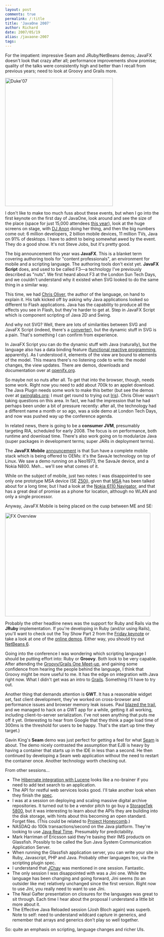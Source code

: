 ```yaml
---
layout: post
comments: true
permalink: /:title
title: 'JavaOne 2007'
author: Richard
date: 2007/05/19
alias: /javaone-2007
tags:
---
```


For the impatient: impressive Seam and JRuby/NetBeans demos; JavaFX doesn't look that crazy after all; performance improvements show promise; quality of the talks were consistently high and better than I recall from previous years; need to look at Groovy and Grails more.

<a href="https://www.flickr.com/photos/d6y/2050010786" title="Duke&#x27;07 by Richard Dallaway, on Flickr"><img src="https://farm3.staticflickr.com/2230/2050010786_a3e0054e08_o.jpg" width="353" height="420" alt="Duke&#x27;07"></a>

I don't like to make too much fuss about these events, but when I go
into the first keynote on the first day of JavaOne, look around and see
the size of the place (space for just 15,000 attendees [this year][]),
look at the huge screens on stage, with [DJ Anon][] doing her thing, and
then the big numbers come out: 6 million developers, 2 billion mobile
devices, 11 million TVs, Java on 91% of desktops. I have to admit to
being somewhat awed by the event. They do a good show. It's not Steve
Jobs, but it's pretty good.

The big announcement this year was **JavaFX**. This is a blanket term
covering authoring tools for "content professionals", an environment for
mobile and a scripting language. The authoring tools don't exist yet.
**JavaFX Script** does, and used to be called F3—a technology I've
previously described as "nuts". We first heard about F3 at the London
Sun Tech Days, and we couldn't understand why it existed when SVG looked
to do the same thing in a similar way.

This time, we had [Chris Oliver][], the author of the language, on hand
to explain it. His talk kicked off by asking why Java applications
looked so different to Flash applications. Java has the capability to
produce all the effects you see in Flash, but they're harder to get at.
Step in JavaFX Script which is component scripting of Java 2D and Swing.

And why not SVG? Well, there are lots of similarities between SVG and
JavaFX Script (indeed, there's a [converter][]), but the dynamic stuff
in SVG is a pain. That's something I can confirm from experience.

In JavaFX Script you can do the dynamic stuff with Java (naturally), but
the language also has a data binding feature ([functional reactive
programming][], apparently). As I understood it, elements of the view
are bound to elements of the model. This means there's no listening code
to write: the model changes, the view updates. There are demos,
downloads and documentation over at [openjfx.org][].

So maybe not so nuts after all. To get that into the browser, though,
needs some work. Right now you need to add about 700k to an applet
download. The Java Plugin needs some work to make this better (but see
the demos over at [swinglabs.org][]; I must get round to trying out
[Iris][]). Chris Oliver wasn't taking questions on this area. In fact,
we had the impression that he had perhaps been under a bit of pressure
recently: after all, the technology had a different name a month or so
ago, was a side demo at London Tech Days, and now was pushed way up the
conference agenda.

In related news, there is going to be a **consumer JVM**, presumably
targeting RIA, scheduled for early 2008. The focus is on performance,
both runtime and download time. There's also work going on to modularize
Java (super packages in development terms; super JARs in deployment
terms).

The **JavaFX Mobile** [announcement][] is that Sun have a complete
mobile stack which is being offered to OEMs: it's the SavaJe technology
on top of Linux. We saw a demo running on a Neo1973, the SavaJe device,
and a Nokia N800. Meh... we'll see what comes of it.

While on the subject of mobile, just two notes: I was disappointed to
see only one prototype MSA device (SE [Z50i][]), given that [MSA][] has
been talked about for a long time; but I had a look at the [Nokia 6110
Navigator][], and that has a great deal of promise as a phone for
location, although no WLAN and only a single processor.

Anyway, JavaFX Mobile is being placed on the cusp between ME and SE:

<a href="https://www.flickr.com/photos/d6y/2049224669" title="FX Overview by Richard Dallaway, on Flickr"><img src="https://farm3.staticflickr.com/2269/2049224669_cc0bd839e9_o.jpg" width="476" height="339" alt="FX Overview"></a>

Probably the other headline news was the support for Ruby and Rails via
the **JRuby** implementation. If you're developing in Ruby (and/or using
Rails), you'll want to check out the Toy Show Part 2 from the [Friday
keynote][] or take a look at one of the [online demos][]. Either way,
you should try out [NetBeans 6][].

Going into the conference I was wondering which scripting language I
should be putting effort into: Ruby or **Groovy**. Both look to be very
capable. After attending the [Groovy/Grails One Meet-up][], and gaining
some confidence from hearing the people behind the language, I think
that Groovy might be more useful to me. It has the edge on integration
with Java right now. What I didn't get was an intro to [Grails][].
Something I'll have to try out.

Another thing that demands attention is **GWT**. It has a reasonable
widget set, fast client development, they've worked on cross-browser and
performance issues and browser memory leak issues. Paul [blazed the
trail][], and we managed to hack on a GWT app for a while, getting it
all working, including client-to-server serialization. I've not seen
anything that puts me off it yet. (Interesting to hear from Google that
they think a page load time of 300ms is the threshold for users to be
happy. That's the start up time they target.)

Gavin King's **Seam** demo was just perfect for getting a feel for what
[Seam][] is about. The demo nicely contrasted the assumption that EJB is
heavy by having a container that starts up in the IDE in less than a
second. He then continued by developing a Seam web application without
the need to restart the container once. Another technology worth
checking out.

From other sessions...

-   The [Hibernate integration with Lucene][] looks like a no-brainer if
you need to add text search to an application.
-   The API for restful web services looks good. I'll take another look
when they finish the [spec][].
-   I was at a session on deploying and scaling massive digital archive
repositories. It turned out to be a vendor pitch to go buy a
[StorageTek 5800][], but it was interesting to learn about the APIs
they are building into the disk storage, with hints about this
becoming an open standard. Forget files. (This could be related to
[Project Honeycomb][].)
-   NASDAQ do 100k transactions/second on the Java platform. They're
looking to use [Java Real Time][]. Presumably for predictability.
-   Mark Harriman of Ericsson said they're basing their IMS products on
Glassfish. Possibly to be called the Sun Java System Communication
Application Server.
-   When running the Glassfish application server, you can write your
site in Ruby, Javascript, PHP and Java. Probably other languages
too, via the scripting plugin spec.
-   I understand that [JChav][] was mentioned in one session. Fantastic.
-   The only session I was disappointed with was a Jini one. While the
language has been changing and going forward, Jini seems (to an
outsider like me) relatively unchanged since the first version.
Right now to use Jini, you really need to want to use Jini.
-   The Neal Gafter presentation on closures for the languages was great
to sit through. Each time I hear about the proposal I understand a
little bit more about it.
-   The Effective Java Reloaded session (Josh Bloch again) was superb.
Note to self: need to understand wildcard capture in generics, and
remember that arrays and generics don't play so well together.

So: quite an emphasis on scripting, language changes and richer UIs.


  [this year]: http://www.sun.com/aboutsun/media/presskits/javaone2007/index.jsp
  [DJ Anon]: http://www.anon-music.com/
  [Chris Oliver]: http://blogs.sun.com/chrisoliver/
  [converter]: http://blogs.sun.com/chrisoliver/entry/f3_and_svg
  [functional reactive programming]: http://en.wikipedia.org/wiki/Functional_reactive_programming
  [openjfx.org]: http://openjfx.org
  [swinglabs.org]: http://swinglabs.org/
  [Iris]: http://swinglabs.java.sun.com/iris/
  [announcement]: http://www.sun.com/software/javafx/mobile/index.jsp<br%20></a>
  [Z50i]: http://developer.sonyericsson.com/site/global/products/phonegallery/z750/p_z750.jsp
  [MSA]: http://jcp.org/en/jsr/detail?id=248
  [Nokia 6110 Navigator]: http://www.youtube.com/watch?v=0NcKPD66EiY
  [Friday keynote]: http://java.sun.com/javaone/sf/sessions/general/index.jsp#GS2
  [online demos]: http://www.netbeans.org/download/flash/jruby_editing/jruby_editing.html
  [NetBeans 6]: http://www.netbeans.org/community/releases/60/index.html
  [Groovy/Grails One Meet-up]: http://www.nofluffjuststuff.com/groovygrailsmeetup/registration/register
  [Grails]: http://grails.codehaus.org/
  [blazed the trail]: http://www.goulbourn.demon.co.uk/2007/05/clues-on-getting-started-with-gwt-under.html
  [Seam]: http://www.jboss.com/products/seam
  [Hibernate integration with Lucene]: http://search.hibernate.org
  [spec]: http://jcp.org/en/jsr/detail?id=311
  [StorageTek 5800]: http://www.sun.com/storagetek/disk_systems/enterprise/5800/
  [Project Honeycomb]: http://en.wikipedia.org/wiki/Project_Honeycomb
  [Java Real Time]: http://java.sun.com/javase/technologies/realtime/index.jsp
  [JChav]: http://jchav.blogspot.com/

